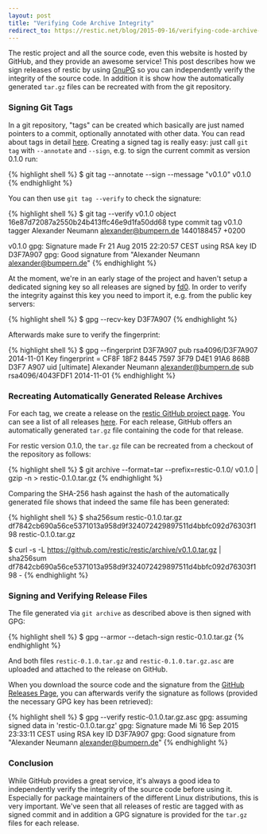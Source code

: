 ```yaml
---
layout: post
title: "Verifying Code Archive Integrity"
redirect_to: https://restic.net/blog/2015-09-16/verifying-code-archive-integrity
---
```


The restic project and all the source code, even this website is hosted by
GitHub, and they provide an awesome service! This post describes how we sign
releases of restic by using [GnuPG](https://www.gnupg.org) so you can
independently verify the integrity of the source code. In addition it is show
how the automatically generated `tar.gz` files can be recreated with from the
git repository.

### Signing Git Tags

In a git repository, "tags" can be created which basically are just named
pointers to a commit, optionally annotated with other data. You can read about
tags in detail [here](https://git-scm.com/book/en/v2/Git-Basics-Tagging).
Creating a signed tag is really easy: just call `git tag` with `--annotate` and
`--sign`, e.g. to sign the current commit as version 0.1.0 run:

{% highlight shell %}
$ git tag --annotate --sign --message "v0.1.0" v0.1.0
{% endhighlight %}

You can then use `git tag --verify` to check the signature:

{% highlight shell %}
$ git tag --verify v0.1.0
object 16e87d72087a2550b24b413ffc46e9d1fa50dd68
type commit
tag v0.1.0
tagger Alexander Neumann <alexander@bumpern.de> 1440188457 +0200

v0.1.0
gpg: Signature made Fr 21 Aug 2015 22:20:57 CEST using RSA key ID D3F7A907
gpg: Good signature from "Alexander Neumann <alexander@bumpern.de>"
{% endhighlight %}

At the moment, we're in an early stage of the project and haven't setup a
dedicated signing key so all releases are signed by
[fd0](https://github.com/fd0). In order to verify the integrity against this
key you need to import it, e.g. from the public key servers:

{% highlight shell %}
$ gpg --recv-key D3F7A907
{% endhighlight %}

Afterwards make sure to verify the fingerprint:

{% highlight shell %}
$ gpg --fingerprint D3F7A907
pub   rsa4096/D3F7A907 2014-11-01
      Key fingerprint = CF8F 18F2 8445 7597 3F79  D4E1 91A6 868B D3F7 A907
uid         [ultimate] Alexander Neumann <alexander@bumpern.de>
sub   rsa4096/4043FDF1 2014-11-01
{% endhighlight %}

### Recreating Automatically Generated Release Archives

For each tag, we create a release on the [restic GitHub project
page](https://github.com/restic/restic). You can see a list of all releases
[here](https://github.com/restic/restic/releases). For each release, GitHub
offers an automatically generated `tar.gz` file containing the code for that
release.

For restic version 0.1.0, the `tar.gz` file can be recreated from a checkout of
the repository as follows:

{% highlight shell %}
$ git archive --format=tar --prefix=restic-0.1.0/ v0.1.0 | gzip -n > restic-0.1.0.tar.gz
{% endhighlight %}

Comparing the SHA-256 hash against the hash of the automatically generated file
shows that indeed the same file has been generated:

{% highlight shell %}
$ sha256sum restic-0.1.0.tar.gz
df7842cb690a56ce5371013a958d9f324072429897511d4bbfc092d76303f198  restic-0.1.0.tar.gz

$ curl -s -L https://github.com/restic/restic/archive/v0.1.0.tar.gz | sha256sum
df7842cb690a56ce5371013a958d9f324072429897511d4bbfc092d76303f198  -
{% endhighlight %}

### Signing and Verifying Release Files

The file generated via `git archive` as described above is then signed with GPG:

{% highlight shell %}
$ gpg --armor --detach-sign restic-0.1.0.tar.gz
{% endhighlight %}

And both files `restic-0.1.0.tar.gz` and `restic-0.1.0.tar.gz.asc` are uploaded
and attached to the release on GitHub.

When you download the source code and the signature from the [GitHub Releases
Page](https://github.com/restic/restic/releases), you can afterwards verify the
signature as follows (provided the necessary GPG key has been retrieved):

{% highlight shell %}
$ gpg --verify restic-0.1.0.tar.gz.asc 
gpg: assuming signed data in 'restic-0.1.0.tar.gz'
gpg: Signature made Mi 16 Sep 2015 23:33:11 CEST using RSA key ID D3F7A907
gpg: Good signature from "Alexander Neumann <alexander@bumpern.de>"
{% endhighlight %}

### Conclusion

While GitHub provides a great service, it's always a good idea to independently
verify the integrity of the source code before using it. Especially for package
maintainers of the different Linux distributions, this is very important. We've
seen that all releases of restic are tagged with as signed commit and in
addition a GPG signature is provided for the `tar.gz` files for each release.
